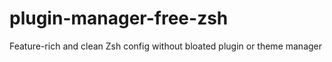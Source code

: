 # plugin-manager-free-zsh
Feature-rich and clean Zsh config without bloated plugin or theme manager
